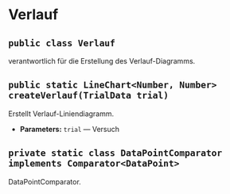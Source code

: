 # Verlauf


## `public class Verlauf`

verantwortlich für die Erstellung des Verlauf-Diagramms.

## `public static LineChart<Number, Number> createVerlauf(TrialData trial)`

Erstellt Verlauf-Liniendiagramm.

 * **Parameters:** `trial` — Versuch

## `private static class DataPointComparator implements Comparator<DataPoint>`

DataPointComparator.
